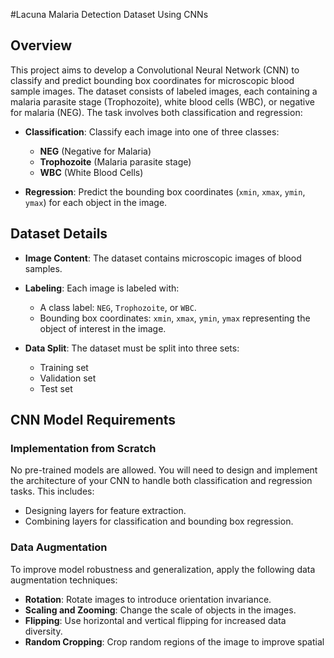#Lacuna Malaria Detection Dataset Using CNNs

## Overview

This project aims to develop a Convolutional Neural Network (CNN) to classify and predict bounding box coordinates for microscopic blood sample images. The dataset consists of labeled images, each containing a malaria parasite stage (Trophozoite), white blood cells (WBC), or negative for malaria (NEG). The task involves both classification and regression:

- **Classification**: Classify each image into one of three classes:
  - **NEG** (Negative for Malaria)
  - **Trophozoite** (Malaria parasite stage)
  - **WBC** (White Blood Cells)
  
- **Regression**: Predict the bounding box coordinates (`xmin`, `xmax`, `ymin`, `ymax`) for each object in the image.

## Dataset Details

- **Image Content**: The dataset contains microscopic images of blood samples.
- **Labeling**: Each image is labeled with:
  - A class label: `NEG`, `Trophozoite`, or `WBC`.
  - Bounding box coordinates: `xmin`, `xmax`, `ymin`, `ymax` representing the object of interest in the image.
  
- **Data Split**: The dataset must be split into three sets:
  - Training set
  - Validation set
  - Test set

## CNN Model Requirements

### Implementation from Scratch

No pre-trained models are allowed. You will need to design and implement the architecture of your CNN to handle both classification and regression tasks. This includes:

- Designing layers for feature extraction.
- Combining layers for classification and bounding box regression.

### Data Augmentation

To improve model robustness and generalization, apply the following data augmentation techniques:

- **Rotation**: Rotate images to introduce orientation invariance.
- **Scaling and Zooming**: Change the scale of objects in the images.
- **Flipping**: Use horizontal and vertical flipping for increased data diversity.
- **Random Cropping**: Crop random regions of the image to improve spatial 
